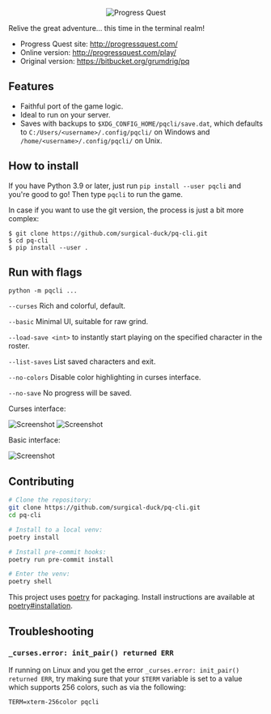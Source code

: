 <p align="center">
  <img alt="Progress Quest" src="http://progressquest.com/pq.png">
</p>

Relive the great adventure… this time in the terminal realm!

- Progress Quest site:  http://progressquest.com/
- Online version:       http://progressquest.com/play/
- Original version:     https://bitbucket.org/grumdrig/pq

## Features

- Faithful port of the game logic.
- Ideal to run on your server.
- Saves with backups to `$XDG_CONFIG_HOME/pqcli/save.dat`, which defaults to `C:/Users/<username>/.config/pqcli/` on Windows and `/home/<username>/.config/pqcli/` on Unix.

## How to install

If you have Python 3.9 or later, just run `pip install --user pqcli` and you're good to go!
Then type `pqcli` to run the game.

In case if you want to use the git version, the process is just a bit more complex:

```console
$ git clone https://github.com/surgical-duck/pq-cli.git
$ cd pq-cli
$ pip install --user .
```

## Run with flags
`python -m pqcli ...`

`--curses` Rich and colorful, default.

`--basic` Minimal UI, suitable for raw grind.

`--load-save <int>` to instantly start playing on the specified character in the roster.

`--list-saves` List saved characters and exit.

`--no-colors` Disable color highlighting in curses interface.

`--no-save` No progress will be saved.


Curses interface:

![Screenshot](screen-curses-logo.png)
![Screenshot](screen-curses.png)

Basic interface:

![Screenshot](screen-basic.png)


## Contributing

```sh
# Clone the repository:
git clone https://github.com/surgical-duck/pq-cli.git
cd pq-cli

# Install to a local venv:
poetry install

# Install pre-commit hooks:
poetry run pre-commit install

# Enter the venv:
poetry shell
```

This project uses [poetry](https://python-poetry.org/) for packaging.
Install instructions are available at [poetry#installation](https://python-poetry.org/docs/#installation).

## Troubleshooting

### `_curses.error: init_pair() returned ERR`

If running on Linux and you get the error `_curses.error: init_pair() returned ERR`,
try making sure that your `$TERM` variable is set to a value which supports
256 colors, such as via the following:

    TERM=xterm-256color pqcli

